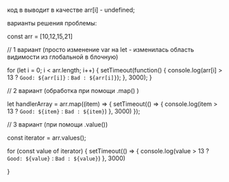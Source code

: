 код в выводит в качестве arr[i] - undefined;

варианты решения проблемы:

const arr = [10,12,15,21]

// 1 вариант (просто изменение var на let -  изменилась область видимости из глобальной в блочную)

for (let i = 0; i < arr.length; i++) {
  setTimeout(function() {
    console.log(arr[i] > 13 ? `Good: ${arr[i]}` : `Bad : ${arr[i]}`);
  }, 3000);
}

// 2 вариант (обработка при помощи .map() )

let handlerArray = arr.map((item) => {
  setTimeout(() => {
    console.log(item > 13 ? `Good: ${item}` : `Bad : ${item}`)
  }, 3000)
});

// 3 вариант (при помощи .value())

const iterator = arr.values();

for (const value of iterator) {
  setTimeout(() => {
    console.log(value > 13 ? `Good: ${value}` : `Bad : ${value}`)
  }, 3000)

}
